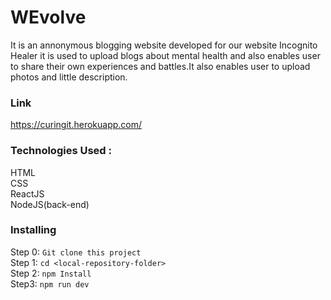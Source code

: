 # WEvolve

It is an annonymous blogging website developed for our website Incognito Healer it is used to upload blogs about mental health and also enables user to share their own experiences and battles.It also enables user to upload photos and little description. 

### Link
https://curingit.herokuapp.com/


### Technologies Used :
HTML<br>
CSS <br>
ReactJS<br>
NodeJS(back-end)<br>

### Installing
Step 0: ```Git clone this project```<br>
Step 1: ```cd <local-repository-folder>``` <br>
Step 2: ```npm Install```<br>
Step3: ```npm run dev```<br>
